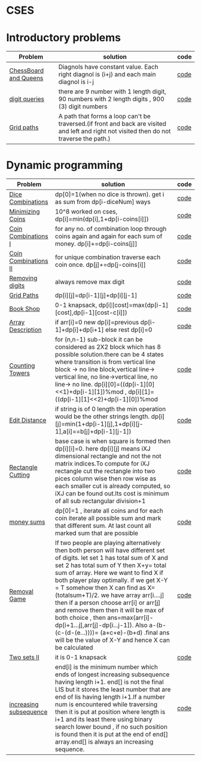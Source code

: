 # CSES

# Introductory problems
Problem|solution|code
--|--|--
[ChessBoard and Queens](https://cses.fi/problemset/task/1624)|Diagnols have constant value. Each right diagnol is (i+j) and each main diagnol is i-j |[code](https://cses.fi/problemset/result/6599898/)
[digit queries](https://cses.fi/problemset/task/2431/)|there are 9 number with 1 length digit, 90 numbers with 2 length digits , 900 (3) digit numbers|[code](https://cses.fi/problemset/result/6557835/)
[Grid paths](https://cses.fi/problemset/task/1625)|A path that forms a loop can't be traversed.(if front and back are visited and left and right not visited then do not traverse the path.)|[code](https://cses.fi/problemset/result/6583420/)


# Dynamic programming
Problem|solution|code
--|--|--
[Dice Combinations](https://cses.fi/problemset/task/1633/)|dp[0]=1(when no dice is thrown). get i as sum from dp[i-diceNum] ways|[code](https://cses.fi/problemset/result/6599986/)
[Minimizing Coins](https://cses.fi/problemset/task/1634)| 10^8 worked on cses, dp[i]=min(dp[i],1+dp[i-coins[i]])|[code](https://cses.fi/problemset/result/6607594/)
[Coin Combinations I](https://cses.fi/problemset/task/1635) | for any no. of combination loop through coins again and again for each sum of money. dp[i]+=dp[i-coins[j]]|[code](https://cses.fi/problemset/result/6607680/)
[Coin Combinations II](https://cses.fi/problemset/task/1636/) | for unique combination traverse each coin once. dp[j]+=dp[j-coins[i]]|[code](https://cses.fi/problemset/result/6607947/)
[Removing digits](https://cses.fi/problemset/task/1637)|always remove max digit|[code](https://cses.fi/problemset/result/6608062/)
[Grid Paths](https://cses.fi/problemset/task/1638)|dp[i][j]=dp[i-1][j]+dp[i][j-1]|[code](https://cses.fi/problemset/result/6608226/)
[Book Shop](https://cses.fi/problemset/task/1158)|0-1 knapsack, dp[i][cost]=max(dp[i-1][cost],dp[i-1][cost-c[i]])|[code](https://cses.fi/problemset/result/6618408/)
[Array Description](https://cses.fi/problemset/task/1746) | if arr[i]=0 new dp[i]=previous dp[i-1]+dp[i]+dp[i+1] else rest dp[i]=0|[code](https://cses.fi/problemset/result/6622730/)
[Counting Towers](https://cses.fi/problemset/task/2413)|for (n,n-1) sub-block it can be considered as 2X2 block which has 8 possible solution.there can be 4 states where transition is from vertical line block -> no line block,vertical line-> vertical line, no line->vertical line, no line-> no line. dp[i][0]=((dp[i-1][0]<<1)+dp[i-1][1])%mod , dp[i][1]=((dp[i-1][1]<<2)+dp[i-1][0])%mod |[code](https://cses.fi/problemset/result/6623117/)
[Edit Distance](https://cses.fi/problemset/task/1639/)|if string is of 0 length the min operation would be the other strings length. dp[i][j]=min(1+dp[i-1][j],1+dp[i][j-1],a[i]==b[j]+dp[i-1][j-1])|[code](https://cses.fi/problemset/result/6643334/)
[Rectangle Cutting](https://cses.fi/problemset/task/1744/)|base case is when square is formed then dp[i][i]=0. here dp[i][j] means iXJ dimensional rectangle and not the not matrix indices.To compute for iXJ rectangle cut the rectangle into two pices column wise then row wise as each smaller cut is already computed, so iXJ can be found out.Its cost is minimum of all sub rectangular division+1|[code](https://cses.fi/problemset/result/6645476/)
[money sums](https://cses.fi/problemset/task/1745)|dp[0]=1 , iterate all coins and for each coin iterate all possible sum and mark that different sum. At last count all marked sum that are possible|[code](https://cses.fi/problemset/result/6647695/)
[Removal Game](https://cses.fi/problemset/task/1097)|If two people are playing alternatively then both person will have different set of digits. let set 1 has total sum of X and set 2 has total sum of Y then X+y= total sum of array. Here we want to find X if both player play optimally. if we get X-Y = T somehow then X can find as X=(totalsum+T)/2. we have array arr[i....j] then if a person choose arr[i] or arr[j] and remove them then it will be max of both choice , then ans=max(arr[i]-dp[i+1...j],arr[j]-dp[i...j-1]). Also a-(b-(c-(d-(e...))))= (a+c+e)-(b+d) .final ans will be the value of X-Y and hence X can be calculated|[code](https://cses.fi/problemset/result/6659104/)
[Two sets II](https://cses.fi/problemset/task/1093)|it is 0-1 knapsack|[code](https://cses.fi/problemset/result/6657156/)
[increasing subsequence](https://cses.fi/problemset/task/1145)|end[i] is the minimum number which ends of longest increasing subsequence having length i+1. end[] is not the final LIS but it stores the least number that are end of lis having length i+1.If a number num is encountered while traversing then it is put at position where length is i+1 and its least there using binary search lower bound , if no such position is found then it is put at the end of end[] array.end[] is always an increasing sequence.|[code](https://cses.fi/problemset/result/6660917/) 

